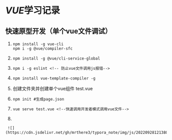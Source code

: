 # *VUE*学习记录

## 快速原型开发（单个vue文件调试）

1. ~~~vue
   npm install -g vue-cli
   npm i -g @vue/compiler-sfc
   ~~~
   
2. ~~~vue
   npm install -g @vue/cli-service-global
   ~~~

3. ~~~vue
   npm i -g eslint <!-- 防止vue文件调用js报错-->
   ~~~

4.  ~~~vue
    npm install vue-template-compiler -g
    ~~~

5. 创建文件夹并创建单个vue组件 test.vue

6. ~~~vue
   npm init #生成page.json
   ~~~

7.  ~~~vue
    vue serve test.vue <!--快速调用开发者模式调用vue文件-->
    ~~~

8. 
  
     ![](https://cdn.jsdelivr.net/gh/mrthere3/typora_note/img/js/202209281213803.png)